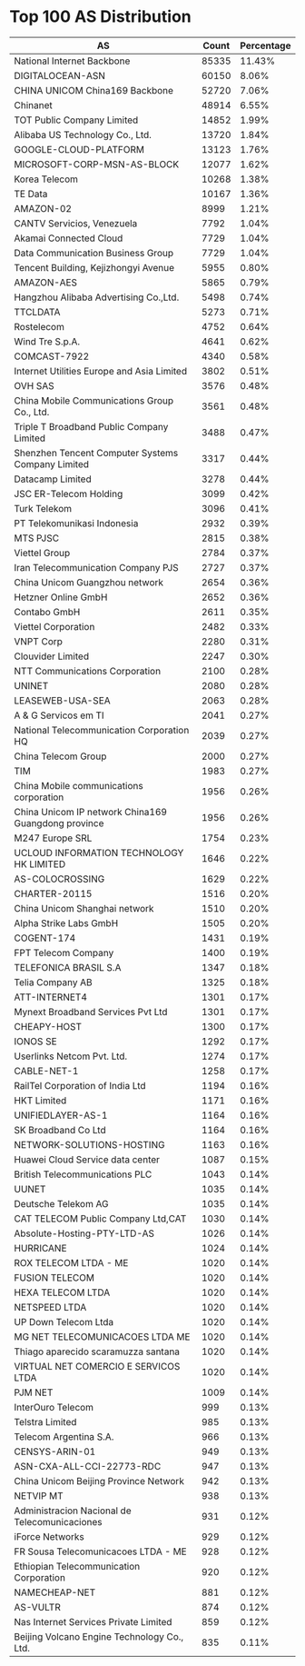 # Top 100 AS Distribution
| AS | Count | Percentage |
|----|----|----|
| National Internet Backbone | 85335 | 11.43% |
| DIGITALOCEAN-ASN | 60150 | 8.06% |
| CHINA UNICOM China169 Backbone | 52720 | 7.06% |
| Chinanet | 48914 | 6.55% |
| TOT Public Company Limited | 14852 | 1.99% |
| Alibaba US Technology Co., Ltd. | 13720 | 1.84% |
| GOOGLE-CLOUD-PLATFORM | 13123 | 1.76% |
| MICROSOFT-CORP-MSN-AS-BLOCK | 12077 | 1.62% |
| Korea Telecom | 10268 | 1.38% |
| TE Data | 10167 | 1.36% |
| AMAZON-02 | 8999 | 1.21% |
| CANTV Servicios, Venezuela | 7792 | 1.04% |
| Akamai Connected Cloud | 7729 | 1.04% |
| Data Communication Business Group | 7729 | 1.04% |
| Tencent Building, Kejizhongyi Avenue | 5955 | 0.80% |
| AMAZON-AES | 5865 | 0.79% |
| Hangzhou Alibaba Advertising Co.,Ltd. | 5498 | 0.74% |
| TTCLDATA | 5273 | 0.71% |
| Rostelecom | 4752 | 0.64% |
| Wind Tre S.p.A. | 4641 | 0.62% |
| COMCAST-7922 | 4340 | 0.58% |
| Internet Utilities Europe and Asia Limited | 3802 | 0.51% |
| OVH SAS | 3576 | 0.48% |
| China Mobile Communications Group Co., Ltd. | 3561 | 0.48% |
| Triple T Broadband Public Company Limited | 3488 | 0.47% |
| Shenzhen Tencent Computer Systems Company Limited | 3317 | 0.44% |
| Datacamp Limited | 3278 | 0.44% |
| JSC ER-Telecom Holding | 3099 | 0.42% |
| Turk Telekom | 3096 | 0.41% |
| PT Telekomunikasi Indonesia | 2932 | 0.39% |
| MTS PJSC | 2815 | 0.38% |
| Viettel Group | 2784 | 0.37% |
| Iran Telecommunication Company PJS | 2727 | 0.37% |
| China Unicom Guangzhou network | 2654 | 0.36% |
| Hetzner Online GmbH | 2652 | 0.36% |
| Contabo GmbH | 2611 | 0.35% |
| Viettel Corporation | 2482 | 0.33% |
| VNPT Corp | 2280 | 0.31% |
| Clouvider Limited | 2247 | 0.30% |
| NTT Communications Corporation | 2100 | 0.28% |
| UNINET | 2080 | 0.28% |
| LEASEWEB-USA-SEA | 2063 | 0.28% |
| A & G Servicos em TI | 2041 | 0.27% |
| National Telecommunication Corporation HQ | 2039 | 0.27% |
| China Telecom Group | 2000 | 0.27% |
| TIM | 1983 | 0.27% |
| China Mobile communications corporation | 1956 | 0.26% |
| China Unicom IP network China169 Guangdong province | 1956 | 0.26% |
| M247 Europe SRL | 1754 | 0.23% |
| UCLOUD INFORMATION TECHNOLOGY HK LIMITED | 1646 | 0.22% |
| AS-COLOCROSSING | 1629 | 0.22% |
| CHARTER-20115 | 1516 | 0.20% |
| China Unicom Shanghai network | 1510 | 0.20% |
| Alpha Strike Labs GmbH | 1505 | 0.20% |
| COGENT-174 | 1431 | 0.19% |
| FPT Telecom Company | 1400 | 0.19% |
| TELEFONICA BRASIL S.A | 1347 | 0.18% |
| Telia Company AB | 1325 | 0.18% |
| ATT-INTERNET4 | 1301 | 0.17% |
| Mynext Broadband Services Pvt Ltd | 1301 | 0.17% |
| CHEAPY-HOST | 1300 | 0.17% |
| IONOS SE | 1292 | 0.17% |
| Userlinks Netcom Pvt. Ltd. | 1274 | 0.17% |
| CABLE-NET-1 | 1258 | 0.17% |
| RailTel Corporation of India Ltd | 1194 | 0.16% |
| HKT Limited | 1171 | 0.16% |
| UNIFIEDLAYER-AS-1 | 1164 | 0.16% |
| SK Broadband Co Ltd | 1164 | 0.16% |
| NETWORK-SOLUTIONS-HOSTING | 1163 | 0.16% |
| Huawei Cloud Service data center | 1087 | 0.15% |
| British Telecommunications PLC | 1043 | 0.14% |
| UUNET | 1035 | 0.14% |
| Deutsche Telekom AG | 1035 | 0.14% |
| CAT TELECOM Public Company Ltd,CAT | 1030 | 0.14% |
| Absolute-Hosting-PTY-LTD-AS | 1026 | 0.14% |
| HURRICANE | 1024 | 0.14% |
| ROX TELECOM LTDA - ME | 1020 | 0.14% |
| FUSION TELECOM | 1020 | 0.14% |
| HEXA TELECOM LTDA | 1020 | 0.14% |
| NETSPEED LTDA | 1020 | 0.14% |
| UP Down Telecom Ltda | 1020 | 0.14% |
| MG NET TELECOMUNICACOES LTDA ME | 1020 | 0.14% |
| Thiago aparecido scaramuzza santana | 1020 | 0.14% |
| VIRTUAL NET COMERCIO E SERVICOS LTDA | 1020 | 0.14% |
| PJM NET | 1009 | 0.14% |
| InterOuro Telecom | 999 | 0.13% |
| Telstra Limited | 985 | 0.13% |
| Telecom Argentina S.A. | 966 | 0.13% |
| CENSYS-ARIN-01 | 949 | 0.13% |
| ASN-CXA-ALL-CCI-22773-RDC | 947 | 0.13% |
| China Unicom Beijing Province Network | 942 | 0.13% |
| NETVIP MT | 938 | 0.13% |
| Administracion Nacional de Telecomunicaciones | 931 | 0.12% |
| iForce Networks | 929 | 0.12% |
| FR Sousa Telecomunicacoes LTDA - ME | 928 | 0.12% |
| Ethiopian Telecommunication Corporation | 920 | 0.12% |
| NAMECHEAP-NET | 881 | 0.12% |
| AS-VULTR | 874 | 0.12% |
| Nas Internet Services Private Limited | 859 | 0.12% |
| Beijing Volcano Engine Technology Co., Ltd. | 835 | 0.11% |
